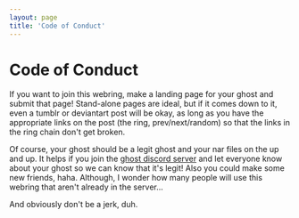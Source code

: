 ```yaml
---
layout: page
title: 'Code of Conduct'
---
```


# Code of Conduct

If you want to join this webring, make a landing page for your ghost and submit that page! Stand-alone pages are ideal, but if it comes down to it, even a tumblr or deviantart post will be okay, as long as you have the appropriate links on the post (the ring, prev/next/random) so that the links in the ring chain don't get broken.

Of course, your ghost should be a legit ghost and your nar files on the up and up. It helps if you join the <a href="https://discord.gg/zbnzuFB">ghost discord server</a> and let everyone know about your ghost so we can know that it's legit! Also you could make some new friends, haha. Although, I wonder how many people will use this webring that aren't already in the server...

And obviously don't be a jerk, duh.
